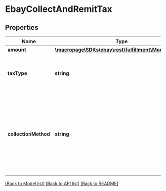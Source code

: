 # EbayCollectAndRemitTax

## Properties
Name | Type | Description | Notes
------------ | ------------- | ------------- | -------------
**amount** | [**\macropage\SDKs\ebay\rest\fulfillment\Model\Amount**](Amount.md) |  | [optional] 
**taxType** | **string** | The type of tax that eBay will collect and remit to the taxing authority. See the TaxTypeEnum type definition for more information about each tax type. For implementation help, refer to &lt;a href&#x3D;&#39;https://developer.ebay.com/devzone/rest/api-ref/fulfillment/types/TaxTypeEnum.html&#39;&gt;eBay API documentation&lt;/a&gt; | [optional] 
**collectionMethod** | **string** | This field indicates the collection method used to collect the &#39;Collect and Remit&#39; tax for the order. This field is always returned for orders subject to &#39;Collect and Remit&#39; tax, and its value is always NET. Note: Although the collectionMethod field is returned for all orders subject to &#39;Collect and Remit&#39; tax, the collectionMethod field and the CollectionMethodEnum type are not currently of any practical use, although this field may have use in the future. If and when the logic of this field is changed, this note will be updated and a note will also be added to the Release Notes. For implementation help, refer to &lt;a href&#x3D;&#39;https://developer.ebay.com/devzone/rest/api-ref/fulfillment/types/CollectionMethodEnum.html&#39;&gt;eBay API documentation&lt;/a&gt; | [optional] 

[[Back to Model list]](../README.md#documentation-for-models) [[Back to API list]](../README.md#documentation-for-api-endpoints) [[Back to README]](../README.md)


